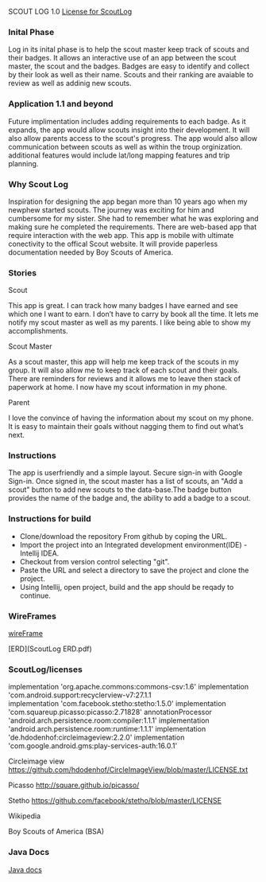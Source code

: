 SCOUT LOG 1.0
[License for ScoutLog](LICENSE)
### Inital Phase
Log in its inital phase is to help the scout master keep track of scouts and their badges. It allows an interactive 
use of an app between the scout master, the scout and the badges. Badges are easy to identify and collect by their look as well as their name. Scouts and their ranking are avaiable to review as well as addinig new scouts.

### Application 1.1 and beyond
Future implimentation includes adding requirements to each badge. As it expands, the app would allow scouts insight into their development. It will also allow parents access to the scout's progress. The app would also allow communication between scouts as well as within the troup orginization. additional features would include lat/long mapping features and trip planning.

### Why Scout Log
Inspiration for designing the app began more than 10 years ago when my newphew started scouts. The journey was exciting for him and cumbersome for my sister. She had to remember what he was exploring and making sure he completed the requirements. There are web-based app that require interaction with the web app. This app is mobile with ultimate conectivity to the offical Scout website. It will provide paperless documentation needed by Boy Scouts of America.

### Stories

Scout

This app is great. I can track how many badges I have earned and see which one I want to earn. I don’t have to carry by book all the time.  It lets me notify my scout master as well as my parents. I like being able to show my accomplishments.


Scout Master

As a scout master, this app will help me keep track of the scouts in my group. It will also allow me to keep track of each scout and their goals. There are reminders for reviews and it allows me to leave then stack of paperwork at home. I now have my scout information in my phone.


Parent

I love the convince of having the information about my scout on my phone. It is easy to maintain their goals without nagging them to find out what’s next.

### Instructions
The app is userfriendly and a simple layout. Secure sign-in with Google Sign-in. Once signed in, the scout master has a list of scouts, an "Add a scout" button to add new scouts to the data-base.The badge button provides the name of the badge and, the ability to add a badge to a scout.

### Instructions for build
* Clone/download the repository From github by coping the URL.
* Import the project into an Integrated development environment(IDE) - Intellij IDEA.
* Checkout from version control selecting "git".
* Paste the URL and select a directory to save the project and clone the project.
* Using Intellij, open project, build and the app should be reqady to continue.
### WireFrames 

[wireFrame](https://xd.adobe.com/view/f3522612-c826-4301-671a-217fb8debcc1-8563/)

[ERD](ScoutLog ERD.pdf)

### ScoutLog/licenses
     
implementation 'org.apache.commons:commons-csv:1.6'
implementation 'com.android.support:recyclerview-v7:27.1.1    
implementation 'com.facebook.stetho:stetho:1.5.0'
implementation 'com.squareup.picasso:picasso:2.71828'
annotationProcessor 'android.arch.persistence.room:compiler:1.1.1'
implementation 'android.arch.persistence.room:runtime:1.1.1'
implementation 'de.hdodenhof:circleimageview:2.2.0'
implementation 'com.google.android.gms:play-services-auth:16.0.1'




Circleimage view
https://github.com/hdodenhof/CircleImageView/blob/master/LICENSE.txt

Picasso
http://square.github.io/picasso/

Stetho
https://github.com/facebook/stetho/blob/master/LICENSE



Wikipedia

Boy Scouts of America (BSA)

### Java Docs
[Java docs](docs)

